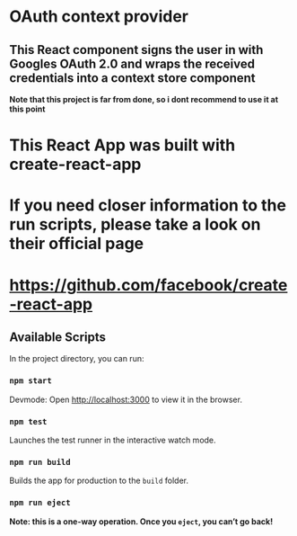 # OAuth context provider

## This React component signs the user in with Googles OAuth 2.0 and wraps the received credentials into a context store component

**Note that this project is far from done, so i dont recommend to use it at this point**

# This React App was built with create-react-app

# If you need closer information to the run scripts, please take a look on their official page

# https://github.com/facebook/create-react-app

## Available Scripts

In the project directory, you can run:

### `npm start`

Devmode:
Open [http://localhost:3000](http://localhost:3000) to view it in the browser.

### `npm test`

Launches the test runner in the interactive watch mode.<br />

### `npm run build`

Builds the app for production to the `build` folder.<br />

### `npm run eject`

**Note: this is a one-way operation. Once you `eject`, you can’t go back!**
